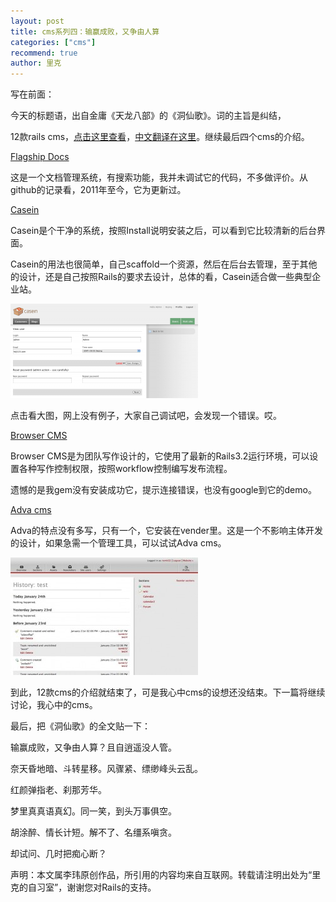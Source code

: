 ```yaml
---
layout: post
title: cms系列四：输赢成败，又争由人算
categories: ["cms"]
recommend: true
author: 里克
---
```


写在前面：

今天的标题语，出自金庸《天龙八部》的《洞仙歌》。词的主旨是纠结，

12款rails cms，<a href="http://blog.arunace.com/12-ruby-on-rails-content-management-systems-cms/" target="_blank">点击这里查看</a>，<a href="http://www.iteye.com/news/23222" target="_blank">中文翻译在这里</a>。继续最后四个cms的介绍。

<a href="https://github.com/wtg/flagship_docs" target="_blank">Flagship Docs</a>

这是一个文档管理系统，有搜索功能，我并未调试它的代码，不多做评价。从github的记录看，2011年至今，它为更新过。

<a href="http://www.caseincms.com/" target="_blank">Casein</a>

Casein是个干净的系统，按照Install说明安装之后，可以看到它比较清新的后台界面。

Casein的用法也很简单，自己scaffold一个资源，然后在后台去管理，至于其他的设计，还是自己按照Rails的要求去设计，总体的看，Casein适合做一些典型企业站。

<a href="/wp-content/uploads/snapshot-2012-06-14-02.20.34.png"><img src="/wp-content/uploads/snapshot-2012-06-14-02.20.34-300x151.png" alt="" width="300" height="151" /></a>


点击看大图，网上没有例子，大家自己调试吧，会发现一个错误。哎。


<a href="http://www.browsercms.org/" target="_blank">Browser CMS</a>

Browser CMS是为团队写作设计的，它使用了最新的Rails3.2运行环境，可以设置各种写作控制权限，按照workflow控制编写发布流程。

遗憾的是我gem没有安装成功它，提示连接错误，也没有google到它的demo。

<a href="https://github.com/svenfuchs/adva_cms" target="_blank">Adva cms</a>

Adva的特点没有多写，只有一个，它安装在vender里。这是一个不影响主体开发的设计，如果急需一个管理工具，可以试试Adva cms。

<a href="/wp-content/uploads/adva_cms_admin.jpg"><img src="/wp-content/uploads/adva_cms_admin-300x188.jpg" alt="" width="300" height="188" /></a>




到此，12款cms的介绍就结束了，可是我心中cms的设想还没结束。下一篇将继续讨论，我心中的cms。

最后，把《洞仙歌》的全文贴一下：

输赢成败，又争由人算？且自逍遥没人管。

奈天昏地暗、斗转星移。风骤紧、缥缈峰头云乱。

红颜弹指老、刹那芳华。

梦里真真语真幻。同一笑，到头万事俱空。

胡涂醉、情长计短。解不了、名缰系嗔贪。

却试问、几时把痴心断？

声明：本文属李玮原创作品，所引用的内容均来自互联网。转载请注明出处为“里克的自习室”，谢谢您对Rails的支持。
